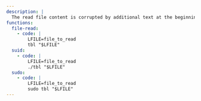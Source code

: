 ```yaml
---
description: |
  The read file content is corrupted by additional text at the beginning.
functions:
  file-read:
    - code: |
        LFILE=file_to_read
        tbl "$LFILE"
  suid:
    - code: |
        LFILE=file_to_read
        ./tbl "$LFILE"
  sudo:
    - code: |
        LFILE=file_to_read
        sudo tbl "$LFILE"
---
```


